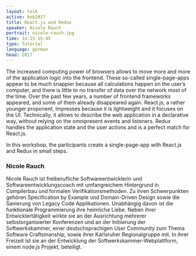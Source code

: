 ```yaml
---
layout: talk
active: bob2017
title: React.js and Redux
speaker: Nicole Rauch
portrait: nicole-rauch.jpg
time: 14:15-15:45
type: Tutorial
language: german
head: 2017
---
```


The increased computing power of browsers allows to move more and more
of the application logic into the frontend. These so-called
single-page-apps appear to be much snappier because all calculations
happen on the user’s computer, and there is little to no transfer of
data over the network most of the time. Over the past few years, a
number of frontend frameworks appeared, and some of them already
disappeared again. React.js, a rather younger proponent, impresses
because it is lightweight and it focuses on the UI. Technically, it
allows to describe the web application in a declarative way, without
relying on the omnipresent events and listeners. Redux handles the
application state and the user actions and is a perfect match for
React.js.

In this workshop, the participants create a single-page-app with
React.js and Redux in small steps.

### Nicole Rauch

Nicole Rauch ist freiberufliche Softwareentwicklerin und
Softwareentwicklungscoach mit umfangreichem Hintergrund in Compilerbau
und formalen Verifikationsmethoden. Zu ihren Schwerpunkten gehören
Specification by Example und Domain-Driven Design sowie die Sanierung
von Legacy Code Applikationen. Unabhängig davon ist die funktionale
Programmierung ihre heimliche Liebe. Neben ihrer Entwicklertätigkeit
wirkte sie an der Ausrichtung mehrerer selbstorganisierter Konferenzen
und an der Initiierung der Softwerkskammer, einer deutschsprachigen
User Community zum Thema Software Craftsmanship, sowie ihrer
Karlsruher Regionalgruppe mit. In ihrer Freizeit ist sie an der
Entwicklung der Softwerkskammer-Webplattform, einem node.js Projekt,
beteiligt.
